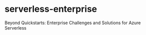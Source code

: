 # serverless-enterprise
Beyond Quickstarts: Enterprise Challenges and Solutions for Azure Serverless
